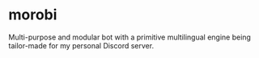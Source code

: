 # morobi
Multi-purpose and modular bot with a primitive multilingual engine being tailor-made for my personal Discord server.
